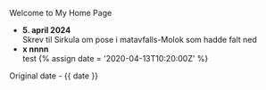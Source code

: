 ---
---

Welcome to My Home Page

- **5. april 2024**<br>Skrev til Sirkula om pose i matavfalls-Molok som hadde falt ned
- **x nnnn**<br>test
{% assign date = '2020-04-13T10:20:00Z' %}

Original date - {{ date }}